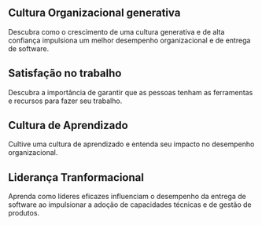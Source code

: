 ## Cultura Organizacional generativa

Descubra como o crescimento de uma cultura generativa e de alta confiança impulsiona um melhor desempenho organizacional e de entrega de software.

## Satisfação no trabalho

Descubra a importância de garantir que as pessoas tenham as ferramentas e recursos para fazer seu trabalho.

## Cultura de Aprendizado

Cultive uma cultura de aprendizado e entenda seu impacto no desempenho organizacional.

## Liderança Tranformacional

Aprenda como líderes eficazes influenciam o desempenho da entrega de software ao impulsionar a adoção de capacidades técnicas e de gestão de produtos.

